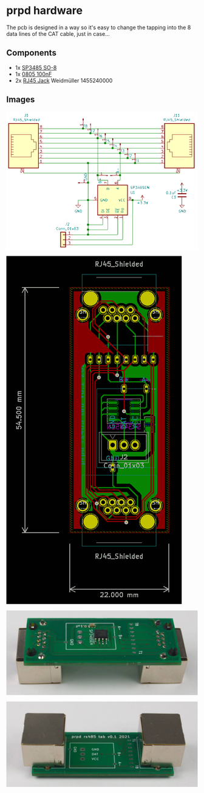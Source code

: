 # prpd hardware

The pcb is designed in a way so it's easy to change the tapping into the 8 data
lines of the CAT cable, just in case...

## Components

* 1x [SP3485 SO-8](https://www.reichelt.de/-p166271.html)
* 1x [0805 100nF](https://www.reichelt.de/-p31879.html)
* 2x [RJ45 Jack](https://www.reichelt.de/-p257581.html) Weidmüller 1455240000

## Images

![prpd schematic](doc/prpd_schmeatic.png)

![prpd layout](doc/prpd_layout.png)

![prpd pcb bottom](doc/pcb_bottom.jpg)

![prpd pcb top](doc/pcb_top.jpg)
